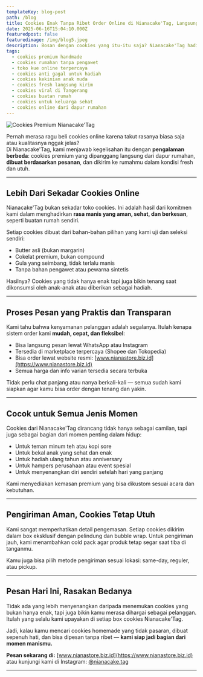 ```yaml
---
templateKey: blog-post
path: /blog
title: Cookies Enak Tanpa Ribet Order Online di Nianacake'Tag, Langsung dari Dapur ke Rumahmu
date: 2025-06-16T15:04:10.000Z
featuredpost: false
featuredimage: /img/blog5.jpeg
description: Bosan dengan cookies yang itu-itu saja? Nianacake'Tag hadir dengan cookies homemade premium, dipanggang langsung saat dipesan, dan dikirim dengan aman ke seluruh Indonesia. Pesan sekarang tanpa ribet!
tags:
  - cookies premium handmade
  - cookies rumahan tanpa pengawet
  - toko kue online terpercaya
  - cookies anti gagal untuk hadiah
  - cookies kekinian anak muda
  - cookies fresh langsung kirim
  - cookies viral di Tangerang
  - cookies buatan rumah
  - cookies untuk keluarga sehat
  - cookies online dari dapur rumahan
---
```


![Cookies Premium Nianacake'Tag](/img/blog5.jpeg)

Pernah merasa ragu beli cookies online karena takut rasanya biasa saja atau kualitasnya nggak jelas?  
Di Nianacake'Tag, kami menjawab kegelisahan itu dengan **pengalaman berbeda**: cookies premium yang dipanggang langsung dari dapur rumahan, **dibuat berdasarkan pesanan**, dan dikirim ke rumahmu dalam kondisi fresh dan utuh.

---

## Lebih Dari Sekadar Cookies Online

Nianacake'Tag bukan sekadar toko cookies. Ini adalah hasil dari komitmen kami dalam menghadirkan **rasa manis yang aman, sehat, dan berkesan**, seperti buatan rumah sendiri.

Setiap cookies dibuat dari bahan-bahan pilihan yang kami uji dan seleksi sendiri:

- Butter asli (bukan margarin)
- Cokelat premium, bukan compound
- Gula yang seimbang, tidak terlalu manis
- Tanpa bahan pengawet atau pewarna sintetis

Hasilnya? Cookies yang tidak hanya enak tapi juga bikin tenang saat dikonsumsi oleh anak-anak atau diberikan sebagai hadiah.

---

## Proses Pesan yang Praktis dan Transparan

Kami tahu bahwa kenyamanan pelanggan adalah segalanya. Itulah kenapa sistem order kami **mudah, cepat, dan fleksibel**:

- Bisa langsung pesan lewat WhatsApp atau Instagram  
- Tersedia di marketplace terpercaya (Shopee dan Tokopedia)  
- Bisa order lewat website resmi: [www.nianastore.biz.id](https://www.nianastore.biz.id)  
- Semua harga dan info varian tersedia secara terbuka

Tidak perlu chat panjang atau nanya berkali-kali — semua sudah kami siapkan agar kamu bisa order dengan tenang dan yakin.

---

## Cocok untuk Semua Jenis Momen

Cookies dari Nianacake'Tag dirancang tidak hanya sebagai camilan, tapi juga sebagai bagian dari momen penting dalam hidup:

- Untuk teman minum teh atau kopi sore  
- Untuk bekal anak yang sehat dan enak  
- Untuk hadiah ulang tahun atau anniversary  
- Untuk hampers perusahaan atau event spesial  
- Untuk menyenangkan diri sendiri setelah hari yang panjang

Kami menyediakan kemasan premium yang bisa dikustom sesuai acara dan kebutuhan.

---

## Pengiriman Aman, Cookies Tetap Utuh

Kami sangat memperhatikan detail pengemasan. Setiap cookies dikirim dalam box eksklusif dengan pelindung dan bubble wrap. Untuk pengiriman jauh, kami menambahkan cold pack agar produk tetap segar saat tiba di tanganmu.

Kamu juga bisa pilih metode pengiriman sesuai lokasi: same-day, reguler, atau pickup.

---

## Pesan Hari Ini, Rasakan Bedanya

Tidak ada yang lebih menyenangkan daripada menemukan cookies yang bukan hanya enak, tapi juga bikin kamu merasa dihargai sebagai pelanggan. Itulah yang selalu kami upayakan di setiap box cookies Nianacake'Tag.

Jadi, kalau kamu mencari cookies homemade yang tidak pasaran, dibuat sepenuh hati, dan bisa dipesan tanpa ribet — **kami siap jadi bagian dari momen manismu.**

**Pesan sekarang di:** [www.nianastore.biz.id](https://www.nianastore.biz.id)  
atau kunjungi kami di Instagram: [@nianacake.tag](https://instagram.com/nianacake.tag)

---

